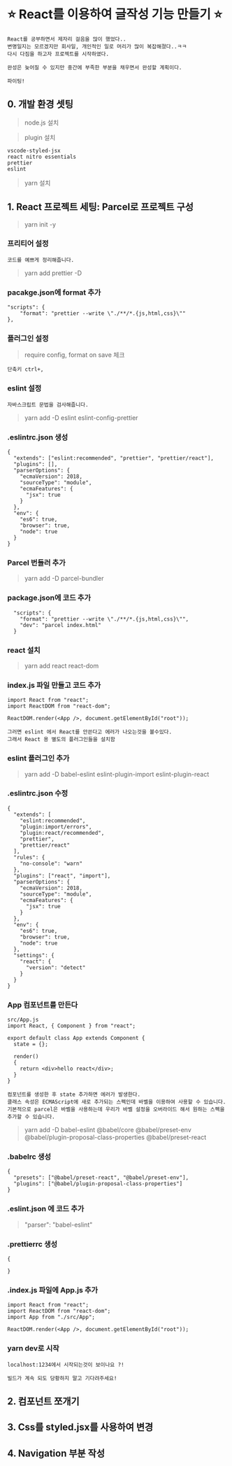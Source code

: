# :star: React를 이용하여 글작성 기능 만들기 :star:

```
React를 공부하면서 제자리 걸음을 많이 했었다..
변명일지는 모르겠지만 회사일, 개인적인 일로 머리가 많이 복잡해졌다..ㅋㅋ
다시 다짐을 하고자 프로젝트를 시작하였다.

완성은 늦어질 수 있지만 중간에 부족한 부분을 채우면서 완성할 계획이다.

파이팅!
```

## 0. 개발 환경 셋팅

> node.js 설치

> plugin 설치

```
vscode-styled-jsx
react nitro essentials
prettier
eslint
```

> yarn 설치

## 1. React 프로젝트 세팅: Parcel로 프로젝트 구성

> yarn init -y

### 프리티어 설정

```
코드를 예쁘게 정리해줍니다.
```

> yarn add prettier -D

### pacakge.json에 format 추가

```
"scripts": {
    "format": "prettier --write \"./**/*.{js,html,css}\""
},
```

### 플러그인 설정

> require config, format on save 체크

```
단축키 ctrl+,
```

### eslint 설정

```
자바스크립트 문법을 검사해줍니다.
```

> yarn add -D eslint eslint-config-prettier

### .eslintrc.json 생성

```
{
  "extends": ["eslint:recommended", "prettier", "prettier/react"],
  "plugins": [],
  "parserOptions": {
    "ecmaVersion": 2018,
    "sourceType": "module",
    "ecmaFeatures": {
      "jsx": true
    }
  },
  "env": {
    "es6": true,
    "browser": true,
    "node": true
  }
}
```

### Parcel 번들러 추가

> yarn add -D parcel-bundler

### package.json에 코드 추가

```
  "scripts": {
    "format": "prettier --write \"./**/*.{js,html,css}\"",
    "dev": "parcel index.html"
  }
```

### react 설치

> yarn add react react-dom

### index.js 파일 만들고 코드 추가

```
import React from "react";
import ReactDOM from "react-dom";

ReactDOM.render(<App />, document.getElementById("root"));
```

```
그러면 eslint 에서 React를 안쓴다고 에러가 나오는것을 볼수있다.
그래서 React 용 별도의 플러그인들을 설치함
```

### eslint 플러그인 추가

> yarn add -D babel-eslint eslint-plugin-import eslint-plugin-react

### .eslintrc.json 수정

```
{
  "extends": [
    "eslint:recommended",
    "plugin:import/errors",
    "plugin:react/recommended",
    "prettier",
    "prettier/react"
  ],
  "rules": {
    "no-console": "warn"
  },
  "plugins": ["react", "import"],
  "parserOptions": {
    "ecmaVersion": 2018,
    "sourceType": "module",
    "ecmaFeatures": {
      "jsx": true
    }
  },
  "env": {
    "es6": true,
    "browser": true,
    "node": true
  },
  "settings": {
    "react": {
      "version": "detect"
    }
  }
}
```

### App 컴포넌트를 만든다

```
src/App.js
import React, { Component } from "react";

export default class App extends Component {
  state = {};

  render()
  {
    return <div>hello react</div>;
  }
}
```

```
컴포넌트를 생성한 후 state 추가하면 에러가 발생한다.
클래스 속성은 ECMAScript에 새로 추가되는 스펙인데 바벨을 이용하여 사용할 수 있습니다. 기본적으로 parcel은 바벨을 사용하는데 우리가 바벨 설정을 오버라이드 해서 원하는 스펙을 추가할 수 있습니다.
```

> yarn add -D babel-eslint @babel/core @babel/preset-env @babel/plugin-proposal-class-properties @babel/preset-react

### .babelrc 생성

```
{
  "presets": ["@babel/preset-react", "@babel/preset-env"],
  "plugins": ["@babel/plugin-proposal-class-properties"]
}
```

### .eslint.json 에 코드 추가

> "parser": "babel-eslint"

### .prettierrc 생성

```
{

}
```

### .index.js 파일에 App.js 추가

```
import React from "react";
import ReactDOM from "react-dom";
import App from "./src/App";

ReactDOM.render(<App />, document.getElementById("root"));

```

### yarn dev로 시작

```
localhost:1234에서 시작되는것이 보이나요 ?!

빌드가 계속 되도 당황하지 말고 기다려주세요!
```

## 2. 컴포넌트 쪼개기

## 3. Css를 styled.jsx를 사용하여 변경

## 4. Navigation 부분 작성
